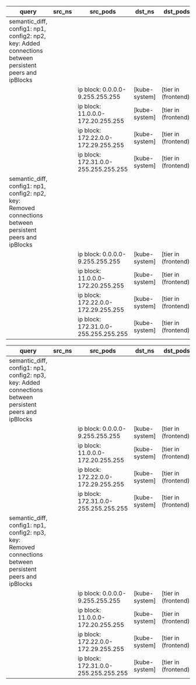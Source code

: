 |query|src_ns|src_pods|dst_ns|dst_pods|connection|
|---|---|---|---|---|---|
|semantic_diff, config1: np1, config2: np2, key: Added connections between persistent peers and ipBlocks||||||
|||ip block: 0.0.0.0-9.255.255.255|[kube-system]|[tier in (frontend)]|TCP 53|
|||ip block: 11.0.0.0-172.20.255.255|[kube-system]|[tier in (frontend)]|TCP 53|
|||ip block: 172.22.0.0-172.29.255.255|[kube-system]|[tier in (frontend)]|TCP 53|
|||ip block: 172.31.0.0-255.255.255.255|[kube-system]|[tier in (frontend)]|TCP 53|
|semantic_diff, config1: np1, config2: np2, key: Removed connections between persistent peers and ipBlocks||||||
|||ip block: 0.0.0.0-9.255.255.255|[kube-system]|[tier in (frontend)]|UDP 53|
|||ip block: 11.0.0.0-172.20.255.255|[kube-system]|[tier in (frontend)]|UDP 53|
|||ip block: 172.22.0.0-172.29.255.255|[kube-system]|[tier in (frontend)]|UDP 53|
|||ip block: 172.31.0.0-255.255.255.255|[kube-system]|[tier in (frontend)]|UDP 53|

|query|src_ns|src_pods|dst_ns|dst_pods|connection|
|---|---|---|---|---|---|
|semantic_diff, config1: np1, config2: np3, key: Added connections between persistent peers and ipBlocks||||||
|||ip block: 0.0.0.0-9.255.255.255|[kube-system]|[tier in (frontend)]|TCP 53|
|||ip block: 11.0.0.0-172.20.255.255|[kube-system]|[tier in (frontend)]|TCP 53|
|||ip block: 172.22.0.0-172.29.255.255|[kube-system]|[tier in (frontend)]|TCP 53|
|||ip block: 172.31.0.0-255.255.255.255|[kube-system]|[tier in (frontend)]|TCP 53|
|semantic_diff, config1: np1, config2: np3, key: Removed connections between persistent peers and ipBlocks||||||
|||ip block: 0.0.0.0-9.255.255.255|[kube-system]|[tier in (frontend)]|UDP 53|
|||ip block: 11.0.0.0-172.20.255.255|[kube-system]|[tier in (frontend)]|UDP 53|
|||ip block: 172.22.0.0-172.29.255.255|[kube-system]|[tier in (frontend)]|UDP 53|
|||ip block: 172.31.0.0-255.255.255.255|[kube-system]|[tier in (frontend)]|UDP 53|


